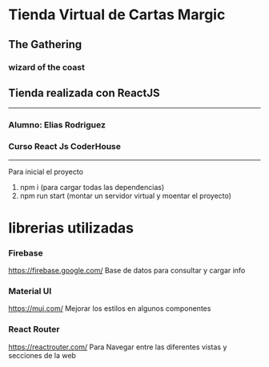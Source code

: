 # Tienda Virtual de Cartas Margic  
## The Gathering
### wizard of the coast

## Tienda realizada con ReactJS
---
### Alumno: Elias Rodriguez
### Curso React Js CoderHouse
---
Para inicial el proyecto 
1) npm i (para cargar todas las dependencias)
1) npm run start (montar un servidor virtual y moentar el proyecto)

# librerias utilizadas

### Firebase
https://firebase.google.com/
Base de datos para consultar y cargar info 

### Material UI
https://mui.com/
Mejorar los estilos en algunos componentes

### React Router
https://reactrouter.com/
Para Navegar entre las diferentes vistas y secciones de la web
